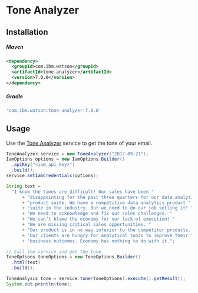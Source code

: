 # Tone Analyzer

## Installation

##### Maven
```xml
<dependency>
  <groupId>com.ibm.watson</groupId>
  <artifactId>tone-analyzer</artifactId>
  <version>7.0.0</version>
</dependency>
```

##### Gradle
```gradle
'com.ibm.watson:tone-analyzer:7.0.0'
```

## Usage
Use the [Tone Analyzer][tone_analyzer] service to get the tone of your email.

```java
ToneAnalyzer service = new ToneAnalyzer("2017-09-21");
IamOptions options = new IamOptions.Builder()
  .apiKey("<iam_api_key>")
  .build();
service.setIamCredentials(options);

String text =
  "I know the times are difficult! Our sales have been "
      + "disappointing for the past three quarters for our data analytics "
      + "product suite. We have a competitive data analytics product "
      + "suite in the industry. But we need to do our job selling it! "
      + "We need to acknowledge and fix our sales challenges. "
      + "We can’t blame the economy for our lack of execution! "
      + "We are missing critical sales opportunities. "
      + "Our product is in no way inferior to the competitor products. "
      + "Our clients are hungry for analytical tools to improve their "
      + "business outcomes. Economy has nothing to do with it.";

// Call the service and get the tone
ToneOptions toneOptions = new ToneOptions.Builder()
  .html(text)
  .build();

ToneAnalysis tone = service.tone(toneOptions).execute().getResult();
System.out.println(tone);
```

[tone_analyzer]: https://cloud.ibm.com/docs/services/tone-analyzer?topic=tone-analyzer-about
